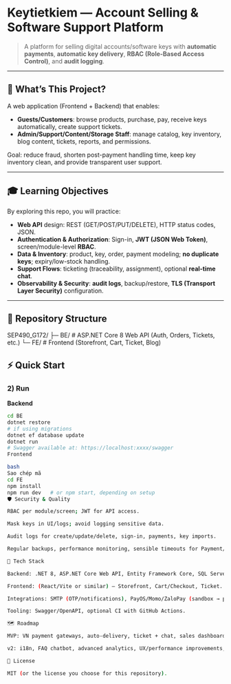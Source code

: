 # Keytietkiem — Account Selling & Software Support Platform

> A platform for selling digital accounts/software keys with **automatic payments**, **automatic key delivery**, **RBAC (Role-Based Access Control)**, and **audit logging**.

---

## 🧩 What’s This Project?

A web application (Frontend + Backend) that enables:
- **Guests/Customers**: browse products, purchase, pay, receive keys automatically, create support tickets.
- **Admin/Support/Content/Storage Staff**: manage catalog, key inventory, blog content, tickets, reports, and permissions.

Goal: reduce fraud, shorten post-payment handling time, keep key inventory clean, and provide transparent user support.

---

## 🎓 Learning Objectives

By exploring this repo, you will practice:
- **Web API** design: REST (GET/POST/PUT/DELETE), HTTP status codes, JSON.
- **Authentication & Authorization**: Sign-in, **JWT (JSON Web Token)**, screen/module-level **RBAC**.
- **Data & Inventory**: product, key, order, payment modeling; **no duplicate keys**; expiry/low-stock handling.
- **Support Flows**: ticketing (traceability, assignment), optional **real-time chat**.
- **Observability & Security**: **audit logs**, backup/restore, **TLS (Transport Layer Security)** configuration.

---
## 📁 Repository Structure

SEP490_G172/
├─ BE/ # ASP.NET Core 8 Web API (Auth, Orders, Tickets, etc.)
└─ FE/ # Frontend (Storefront, Cart, Ticket, Blog)
## ⚡ Quick Start
### 2) Run

**Backend**
```bash
cd BE
dotnet restore
# if using migrations
dotnet ef database update
dotnet run
# Swagger available at: https://localhost:xxxx/swagger
Frontend

bash
Sao chép mã
cd FE
npm install
npm run dev   # or npm start, depending on setup
🛡️ Security & Quality

RBAC per module/screen; JWT for API access.

Mask keys in UI/logs; avoid logging sensitive data.

Audit logs for create/update/delete, sign-in, payments, key imports.

Regular backups, performance monitoring, sensible timeouts for Payment/Email.

🧰 Tech Stack

Backend: .NET 8, ASP.NET Core Web API, Entity Framework Core, SQL Server.

Frontend: (React/Vite or similar) — Storefront, Cart/Checkout, Ticket.

Integrations: SMTP (OTP/notifications), PayOS/Momo/ZaloPay (sandbox → production).

Tooling: Swagger/OpenAPI, optional CI with GitHub Actions.

🗺️ Roadmap

MVP: VN payment gateways, auto-delivery, ticket + chat, sales dashboard.

v2: i18n, FAQ chatbot, advanced analytics, UX/performance improvements, international gateways.

📄 License

MIT (or the license you choose for this repository).
